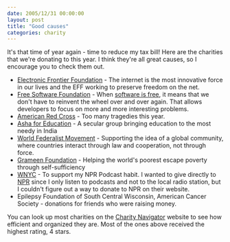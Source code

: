 ```yaml
---
date: 2005/12/31 00:00:00
layout: post
title: "Good causes"
categories: charity
---
```


It's that time of year again - time to reduce my tax bill! Here are the charities that we're donating to this year. I think they're all great causes, so I encourage you to check them out.

- [Electronic Frontier Foundation](http://www.eff.org/about/) - The internet is the most innovative force in our lives and the EFF working to preserve freedom on the net.
- [Free Software Foundation](http://www.fsf.org/) - When [software is free](http://www.gnu.org/philosophy/free-sw.html), it means that we don't have to reinvent the wheel over and over again. That allows developers to focus on more and more interesting problems.
- [American Red Cross](http://www.redcross.org/) - Too many tragedies this year.
- [Asha for Education](http://www.ashanet.org/index.php?page=about-asha-mission) - A secular group bringing education to the most needy in India
- [World Federalist Movement](http://www.wfm.org/index.php/pages/1) - Supporting the idea of a global community, where countries interact through law and cooperation, not through force.
- [Grameen Foundation](http://www.gfusa.org/about_us/microfinance/) - Helping the world's poorest escape poverty through self-sufficiency
- [WNYC](http://www.wnyc.org/) - To support my NPR Podcast habit. I wanted to give directly to [NPR](http://www.npr.org) since I only listen to podcasts and not to the local radio station, but I couldn't figure out a way to donate to NPR on their website.
- Epilepsy Foundation of South Central Wisconsin, American Cancer Society - donations for friends who were raising money.

You can look up most charities on the [Charity Navigator](http://www.charitynavigator.org/index.cfm/bay/search.fourstar.htm) website to see how efficient and organized they are. Most of the ones above received the highest rating, 4 stars.
